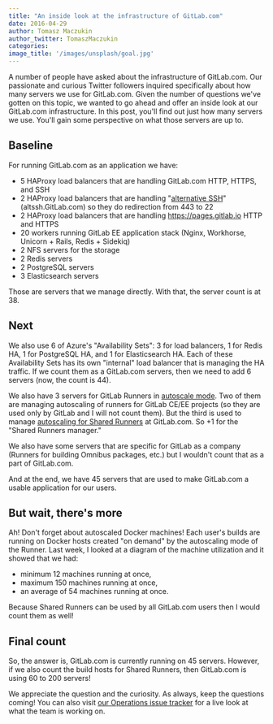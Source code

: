 ```yaml
---
title: "An inside look at the infrastructure of GitLab.com"
date: 2016-04-29
author: Tomasz Maczukin
author_twitter: TomaszMaczukin
categories:
image_title: '/images/unsplash/goal.jpg'
---
```


A number of people have asked about the infrastructure of GitLab.com. Our passionate
and curious Twitter followers inquired specifically about how many servers we use for
GitLab.com. Given the number of questions we've gotten on this topic, we wanted to go
ahead and offer an inside look at our GitLab.com infrastructure. In this post,
you'll find out just how many servers we use. You'll gain some perspective on what
those servers are up to.

<!-- more -->

## Baseline

For running GitLab.com as an application we have:

- 5 HAProxy load balancers that are handling GitLab.com HTTP, HTTPS, and SSH
- 2 HAProxy load balancers that are handling "[alternative SSH][altssh]" (altssh.GitLab.com) so they do redirection from 443 to 22
- 2 HAProxy load balancers that are handling <https://pages.gitlab.io> HTTP and HTTPS
- 20 workers running GitLab EE application stack (Nginx, Workhorse, Unicorn + Rails, Redis + Sidekiq)
- 2 NFS servers for the storage
- 2 Redis servers
- 2 PostgreSQL servers
- 3 Elasticsearch servers

Those are servers that we manage directly. With that, the server count is at 38.

## Next

We also use 6 of Azure's "Availability Sets": 3 for load balancers, 1 for Redis HA, 1 for
PostgreSQL HA, and 1 for Elasticsearch HA. Each of these Availability Sets has its own "internal"
load balancer that is managing the HA traffic. If we count them as a GitLab.com servers, then
we need to add 6 servers (now, the count is 44).

We also have 3 servers for GitLab Runners in [autoscale mode][scale]. Two of them are managing autoscaling
of runners for GitLab CE/EE projects (so they are used only by GitLab and I will not count them).
But the third is used to manage [autoscaling for Shared Runners][shared] at GitLab.com. So +1 for
the "Shared Runners manager."

We also have some servers that are specific for GitLab as a company (Runners for building
Omnibus packages, etc.) but I wouldn't count that as a part of GitLab.com.

And at the end, we have 45 servers that are used to make GitLab.com a usable application for our
users.

## But wait, there's more

Ah! Don't forget about autoscaled Docker machines! Each user's builds are running on Docker hosts
created "on demand" by the autoscaling mode of the Runner. Last week, I looked at a diagram of the
machine utilization and it showed that we had:

- minimum 12 machines running at once,
- maximum 150 machines running at once,
- an average of 54 machines running at once.

Because Shared Runners can be used by all GitLab.com users then I would count them as well!

## Final count

So, the answer is, GitLab.com is currently running on 45 servers. However, if we also
count the build hosts for Shared Runners, then GitLab.com is using 60 to 200 servers!

We appreciate the question and the curiosity. As always, keep the questions coming!
You can also visit [our Operations issue tracker](https://gitlab.com/gitlab-com/operations/issues) for a live look at what
the team is working on.

[altssh]: /2016/02/18/gitlab-dot-com-now-supports-an-alternate-git-plus-ssh-port/
[shared]: /2016/04/05/shared-runners/
[scale]: /2016/03/29/gitlab-runner-1-1-released/
